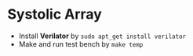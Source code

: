 # Systolic Array

- Install **Verilator** by ```sudo apt_get install verilator```
- Make and run test bench by ```make temp```
